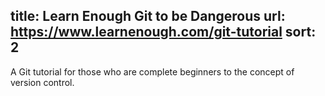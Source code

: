 title: Learn Enough Git to be Dangerous
url: https://www.learnenough.com/git-tutorial
sort: 2
---
A Git tutorial for those who are complete beginners to the concept of version control.
